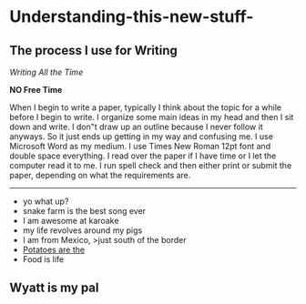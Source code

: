 # Understanding-this-new-stuff-

## The process I use for Writing 

*Writing All the Time*

**NO Free Time**

When I begin to write a paper, typically I think about the topic for a while before I begin to write. I organize some main ideas in my head and then I sit down and write. I don"t draw up an outline because I never follow it anyways. So it just ends up getting in my way and confusing me. I use Microsoft Word as my medium. I use Times New Roman 12pt font and double space everything. I read over the paper if I have time or I let the computer read it to me. I run spell check and then either print or submit the paper, depending on what the requirements are.
***
- yo what up?
- snake farm is the best song ever
 - I am awesome at karoake 
 - my life revolves around my pigs
 - I am from Mexico, >just south of the border
 - [Potatoes are the](www.bomb.com) 
 - Food is life
 ## Wyatt is my pal  
 
